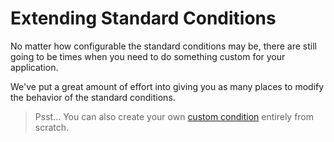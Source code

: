 
# Extending Standard Conditions

No matter how configurable the standard conditions may be, there are still going to be times when you need to do something custom for your application.

We've put a great amount of effort into giving you as many places to modify the behavior of the standard conditions.

> Psst... You can also create your own [custom condition](/condition-types/custom) entirely from scratch.